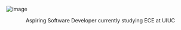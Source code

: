 ![image](https://github.com/user-attachments/assets/cc67fe53-79de-42b5-a1e1-35f28d1c0323)


<p align="center">
  Aspiring Software Developer currently studying ECE at UIUC
</p>

<!--
**DylanLee2/DylanLee2** is a ✨ _special_ ✨ repository because its `README.md` (this file) appears on your GitHub profile.
[![dylan](https://user-ima![ascii-text-art]([https://github.com/user-attachments/assets/fb4210c0-d284-4d76-b9fe-ef3c37d117e1](https://github.com/user-attachments/assets/c6a6c391-d698-45d1-b37e-e31c69c19348))](https://github.com/user-attachments/assets/c6a6c391-d698-45d1-b37e-e31c69c19348)
Here are some ideas to get you started:

- 🔭 I’m currently working on ...
- 🌱 I’m currently learning ...
- 👯 I’m looking to collaborate on ...
- 🤔 I’m looking for help with ...
- 💬 Ask me about ...
- 📫 How to reach me: ...
- 😄 Pronouns: ...
- ⚡ Fun fact: ...
-->

